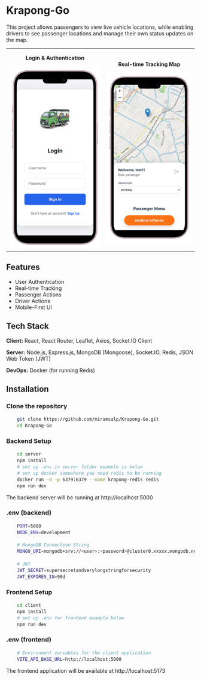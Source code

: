 # Krapong-Go
This project allows passengers to view live vehicle locations, while enabling drivers to see passenger locations and manage their own status updates on the map.

<table>
  <tr>
    <td align="center">
      <p><strong>Login & Authentication</strong></p>
      <img src="./docs/images/mockup_login.png" alt="Login Screen Mockup" width="350"/>
    </td>
    <td align="center">
      <p><strong>Real-time Tracking Map</strong></p>
      <img src="./docs/images/mockup_mainpage.png" alt="Passenger Menu Mockup" width="350"/>
    </td>
  </tr>
</table>

## Features

- User Authentication
- Real-time Tracking
- Passenger Actions
- Driver Actions
- Mobile-First UI

## Tech Stack

**Client:** React, React Router, Leaflet, Axios, Socket.IO Client

**Server:** Node.js, Express.js, MongoDB (Mongoose), Socket.IO, Redis, JSON Web Token (JWT)

**DevOps:** Docker (for running Redis) 

## Installation

### Clone the repository

```bash
    git clone https://github.com/miramsalp/Krapong-Go.git
    cd Krapong-Go
```

### Backend Setup

```bash
    cd server
    npm install
    # set up .env in server folder example is below
    # set up docker somewhere you need redis to be running
    docker run -d -p 6379:6379 --name krapong-redis redis
    npm run dev
```
The backend server will be running at http://localhost:5000

### .env (backend)
```bash
    PORT=5000
    NODE_ENV=development

    # MongoDB Connection String
    MONGO_URI=mongodb+srv://<user>:<password>@cluster0.xxxxx.mongodb.net/myFirstDatabase?retryWrites=true&w=majority

    # JWT
    JWT_SECRET=supersecretandverylongstringforsecurity
    JWT_EXPIRES_IN=90d
```

### Frontend Setup

```bash
    cd client
    npm install
    # set up .env for frontend example below
    npm run dev
```
### .env (frontend)

```bash
    # Environment variables for the client application
    VITE_API_BASE_URL=http://localhost:5000
```

The frontend application will be available at http://localhost:5173




